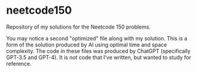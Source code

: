 # neetcode150
Repository of my solutions for the Neetcode 150 problems.

You may notice a second "optimized" file along with my solution.
This is a form of the solution produced by AI using optimal time and space complexity.
The code in these files was produced by ChatGPT (specifically GPT-3.5 and GPT-4).
It is *not* code that I've written, but wanted to study for reference.
